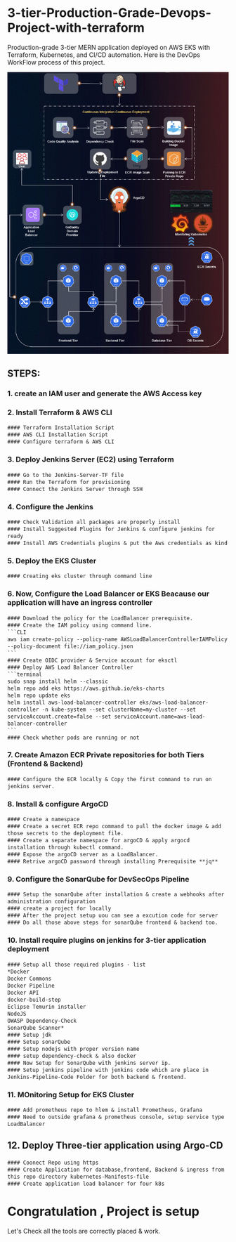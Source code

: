 # 3-tier-Production-Grade-Devops-Project-with-terraform
Production-grade 3-tier MERN application deployed on AWS EKS with Terraform, Kubernetes, and CI/CD automation.
Here is the DevOps WorkFlow process of this project.

![3 Tier DevOps WorkFlow](./3-tier-DevOps-Project.gif)

## STEPS:
### 1. create an IAM user and generate the AWS Access key
### 2. Install Terraform & AWS CLI 
    #### Terraform Installation Script
    #### AWS CLI Installation Script
    #### Configure terraform & AWS CLI
### 3. Deploy Jenkins Server (EC2) using Terraform
    #### Go to the Jenkins-Server-TF file
    #### Run the Terraform for provisioning
    #### Connect the Jenkins Server through SSH
### 4. Configure the Jenkins
    #### Check Validation all packages are properly install
    #### Install Suggested Plugins for Jenkins & configure jenkins for ready
    #### Install AWS Credentials plugins & put the Aws credentials as kind
### 5. Deploy the EKS Cluster
    #### Creating eks cluster through command line
### 6. Now, Configure the Load Balancer or EKS Beacause our application will have an ingress controller
    #### Download the policy for the LoadBalancer prerequisite.
    #### Create the IAM policy using command line.
    ```CLI
    aws iam create-policy --policy-name AWSLoadBalancerControllerIAMPolicy --policy-document file://iam_policy.json
    ```
    #### Create OIDC provider & Service account for eksctl
    #### Deploy AWS Load Balancer Controller
    ```terminal
    sudo snap install helm --classic
    helm repo add eks https://aws.github.io/eks-charts
    helm repo update eks
    helm install aws-load-balancer-controller eks/aws-load-balancer-controller -n kube-system --set clusterName=my-cluster --set serviceAccount.create=false --set serviceAccount.name=aws-load-balancer-controller
    ```
    #### Check whether pods are running or not
### 7. Create Amazon ECR Private repositories for both Tiers (Frontend & Backend)
    #### Configure the ECR locally & Copy the first command to run on jenkins server.
### 8. Install & configure ArgoCD
    #### Create a namespace
    #### Create a secret ECR repo command to pull the docker image & add those secrets to the deployment file.
    #### Create a separate namespace for argoCD & apply argocd installation through kubectl command.
    #### Expose the argoCD server as a LoadBalancer.
    #### Retrive argoCD password through installing Prerequisite **jq**
### 9. Configure the SonarQube for DevSecOps Pipeline
    #### Setup the sonarQube after installation & create a webhooks after administration configuration
    #### create a project for locally 
    #### After the project setup uou can see a excution code for server
    #### Do all those above steps for sonarQube frontend & backend too.
### 10. Install require plugins on jenkins for 3-tier application deployment
    #### Setup all those required plugins - list
    *Docker
    Docker Commons
    Docker Pipeline
    Docker API
    docker-build-step
    Eclipse Temurin installer
    NodeJS
    OWASP Dependency-Check
    SonarQube Scanner*
    #### Setup jdk 
    #### Setup sonarQube 
    #### Setup nodejs with proper version name
    #### setup dependency-check & also docker
    #### Now Setup for SonarQube with jenkins server ip.
    #### Setup jenkins pipeline with jenkins code which are place in Jenkins-Pipeline-Code Folder for both backend & frontend.
### 11. MOnitoring Setup for EKS Cluster
    #### Add prometheus repo to hlem & install Prometheus, Grafana
    #### Need to outside grafana & prometheus console, setup service type LoadBalancer
## 12. Deploy Three-tier application using Argo-CD
    #### Coonect Repo using https
    #### Create Application for database,frontend, Backend & ingress from this repo directory kubernetes-Manifests-file
    #### Create application load balancer for four k8s

# Congratulation , Project is setup 

Let's Check all the tools are correctly placed & work.

    

